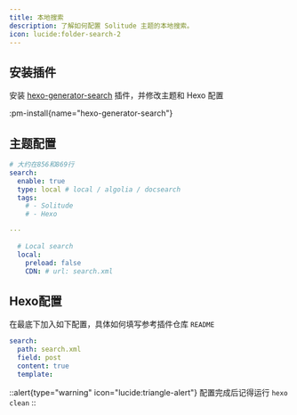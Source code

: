 ```yaml
---
title: 本地搜索
description: 了解如何配置 Solitude 主题的本地搜索。
icon: lucide:folder-search-2
---
```


## 安装插件 ​

安装 [hexo-generator-search](https://github.com/wzpan/hexo-generator-search) 插件，并修改主题和 Hexo 配置

:pm-install{name="hexo-generator-search"}

## 主题配置 

```yml [_config.solitude.yml]
# 大约在856和869行
search:
  enable: true
  type: local # local / algolia / docsearch
  tags:
    # - Solitude
    # - Hexo

···

  # Local search
  local:
    preload: false
    CDN: # url: search.xml
```

## Hexo配置

在最底下加入如下配置，具体如何填写参考插件仓库 `README`

```yml [_config.yml]
search:
  path: search.xml
  field: post
  content: true
  template:
```

::alert{type="warning" icon="lucide:triangle-alert"}
  配置完成后记得运行 `hexo clean`
::
